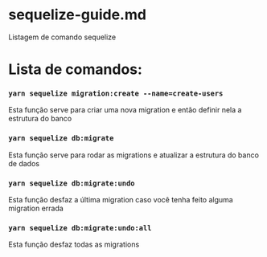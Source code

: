 # sequelize-guide.md
Listagem de comando sequelize
# Lista de comandos:

### ``` yarn sequelize migration:create --name=create-users ```

Esta função serve para criar uma nova migration e então definir nela a estrutura do banco

### ``` yarn sequelize db:migrate ```

Esta função serve para rodar as migrations e atualizar a estrutura do banco de dados

### ``` yarn sequelize db:migrate:undo ```

Esta função desfaz a última migration caso você tenha feito alguma migration errada

### ``` yarn sequelize db:migrate:undo:all ```

Esta função desfaz todas as migrations
